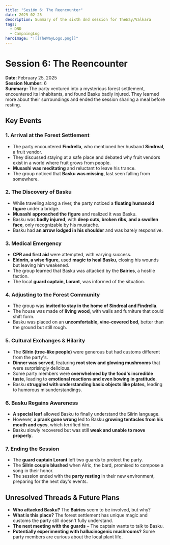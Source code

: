 ```yaml
---
title: "Sesión 6: The Reencounter"
date: 2025-02-25
description: Summary of the sixth dnd session for TheWay/Valkara
tags:
  - DND
  - CampaingLog
heroImage: "![[TheWayLogo.png]]"
---
```

# Session 6: The Reencounter
**Date:** February 25, 2025  
**Session Number:** 6  
**Summary:** The party ventured into a mysterious forest settlement, encountered its inhabitants, and found Basku badly injured. They learned more about their surroundings and ended the session sharing a meal before resting.

## Key Events
### 1. Arrival at the Forest Settlement
- The party encountered **Findrella**, who mentioned her husband **Sindreal**, a fruit vendor.
- They discussed staying at a safe place and debated why fruit vendors exist in a world where fruit grows from people.
- **Musashi was meditating** and reluctant to leave his trance.
- The group noticed that **Basku was missing**, last seen falling from somewhere.

### 2. The Discovery of Basku
- While traveling along a river, the party noticed a **floating humanoid figure** under a bridge.
- **Musashi approached the figure** and realized it was Basku.
- Basku was **badly injured**, with **deep cuts, broken ribs, and a swollen face**, only recognizable by his mustache.
- Basku had **an arrow lodged in his shoulder** and was barely responsive.

### 3. Medical Emergency
- **CPR and first aid** were attempted, with varying success.
- **Eldorin, a wise figure**, used **magic to heal Basku**, closing his wounds but leaving him weakened.
- The group learned that Basku was attacked by the **Bairics**, a hostile faction.
- The local **guard captain, Lorant**, was informed of the situation.

### 4. Adjusting to the Forest Community
- The group was **invited to stay in the home of Sindreal and Findrella**.
- The house was made of **living wood**, with walls and furniture that could shift form.
- Basku was placed on an **uncomfortable, vine-covered bed**, better than the ground but still rough.

### 5. Cultural Exchanges & Hilarity
- The **Silrin (tree-like people)** were generous but had customs different from the party's.
- **Dinner was served**, featuring **root stew and glowing mushrooms** that were surprisingly delicious.
- Some party members were **overwhelmed by the food's incredible taste**, leading to **emotional reactions and even bowing in gratitude**.
- Basku **struggled with understanding basic objects like plates**, leading to humorous misunderstandings.

### 6. Basku Regains Awareness
- **A special leaf** allowed Basku to finally understand the Silrin language.
- However, **a prank gone wrong** led to Basku **growing tentacles from his mouth and eyes**, which terrified him.
- Basku slowly recovered but was still **weak and unable to move properly**.

### 7. Ending the Session
- The **guard captain Lorant** left two guards to protect the party.
- The **Silrin couple blushed** when Alric, the bard, promised to compose a song in their honor.
- The session ended with the **party resting** in their new environment, preparing for the next day's events.

## Unresolved Threads & Future Plans
- **Who attacked Basku?** The **Bairics** seem to be involved, but why?
- **What is this place?** The forest settlement has unique magic and customs the party still doesn't fully understand.
- **The next meeting with the guards** – The captain wants to talk to Basku.
- **Potentially experimenting with hallucinogenic mushrooms?** Some party members are curious about the local plant life.
